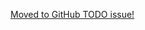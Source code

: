 [ Moved to GitHub TODO issue! ](https://github.com/tombensve/APS/issues/31)
<!--
TODO:

- [ ] All services should be based on ServiceLoader.
  - [ ] Use googles annotation.

- [ ] Redo APSBus as a class calling APSBusRouter implementations.
-->
